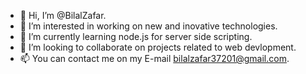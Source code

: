 - 👋 Hi, I’m @BilalZafar.
- 👀 I’m interested in working on new and inovative technologies.
- 🌱 I’m currently learning node.js for server side scripting.
- 💞️ I’m looking to collaborate on projects related to web devlopment.
- 📫 You can contact me on my E-mail bilalzafar37201@gmail.com.

<!---
BilalZafar37/BilalZafar37 is a ✨ special ✨ repository because its `README.md` (this file) appears on your GitHub profile.
You can click the Preview link to take a look at your changes.
--->
